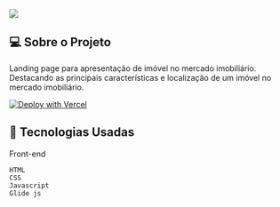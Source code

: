  <img  align="center" max-width="auto" height="auto"  src="https://github.com/Sara01romao/lp-imovel/assets/46323667/9c650d48-2388-4eed-b1cf-cb82077cda3e">




<br>


## 💻  Sobre o Projeto

Landing page para apresentação de imóvel no mercado imobiliário.
Destacando as principais características e localização de um imóvel no mercado imobiliário.


  [![Deploy with Vercel](https://vercel.com/button)](https://doar-animais.netlify.app/)

## :rocket: Tecnologias Usadas
Front-end 
```
HTML
CSS
Javascript
Glide js




```
